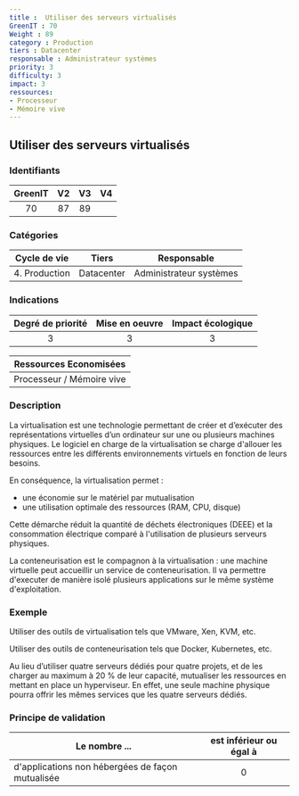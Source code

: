 ```yaml
---
title :  Utiliser des serveurs virtualisés
GreenIT : 70
Weight : 89
category : Production
tiers : Datacenter
responsable : Administrateur systèmes
priority: 3
difficulty: 3
impact: 3
ressources:
- Processeur
- Mémoire vive
---
```


## Utiliser des serveurs virtualisés

### Identifiants

| GreenIT |  V2  |  V3  |  V4  |
|:-------:|:----:|:----:|:----:|
|   70   | 87  | 89  |      |

### Catégories

| Cycle de vie |  Tiers  |  Responsable  |
|:---------:|:----:|:----:|
| 4. Production | Datacenter | Administrateur systèmes |

### Indications

| Degré de priorité |      Mise en oeuvre       |  Impact écologique    |
|:-------------------:|:-------------------------:|:---------------------:|
| 3 | 3 | 3 |

|Ressources Economisées                                      |
|:----------------------------------------------------------:|
| Processeur / Mémoire vive |

### Description


La virtualisation est une technologie permettant de créer et d’exécuter des représentations virtuelles d’un ordinateur sur une ou plusieurs machines physiques. Le logiciel en charge de la virtualisation se charge d'allouer les ressources entre les différents environnements virtuels en fonction de leurs besoins.

En conséquence, la virtualisation permet :
* une économie sur le matériel par mutualisation
* une utilisation optimale des ressources (RAM, CPU, disque)

Cette démarche réduit la quantité de déchets électroniques (DEEE) et la consommation électrique comparé à l'utilisation de plusieurs serveurs physiques.

La conteneurisation est le compagnon à la virtualisation : une machine virtuelle peut accueillir un service de conteneurisation. Il va permettre d'executer de manière isolé plusieurs applications sur le même système d'exploitation.

### Exemple

Utiliser des outils de virtualisation tels que VMware, Xen, KVM, etc.

Utiliser des outils de conteneurisation tels que Docker, Kubernetes, etc.

Au lieu d’utiliser quatre serveurs dédiés pour quatre projets, et de les charger au maximum à 20 % de leur capacité, mutualiser les ressources en mettant en place un hyperviseur. En effet, une seule machine physique pourra offrir les mêmes services que les quatre serveurs dédiés. 

### Principe de validation

| Le nombre ...     | est inférieur ou égal à   |  
|-------------------|:-------------------------:|
| d'applications non hébergées de façon mutualisée |  0 |
